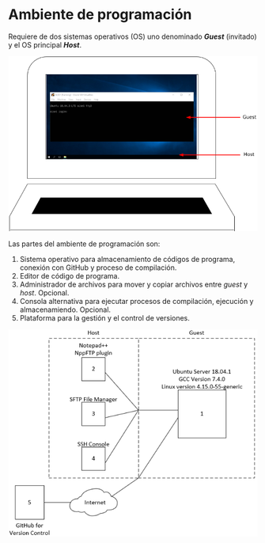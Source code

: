 # Ambiente de programación

Requiere de dos sistemas operativos (OS) uno denominado **_Guest_** (invitado) y el OS principal **_Host_**.

<p align="center">
  <img width="560" src="images/host-guest.png">
</p>

Las partes del ambiente de programación son:
1.	Sistema operativo para almacenamiento de códigos de programa, conexión con GitHub y proceso de compilación.
2.	Editor de código de programa.
3.	Administrador de archivos para mover y copiar archivos entre _guest_ y _host_. Opcional.
4.	Consola alternativa para ejecutar procesos de compilación, ejecución y almacenamiendo. Opcional.
5.	Plataforma para la gestión y el control de versiones.


<p align="center">
  <img width="560" src="images/ambiente-prog-partes.png">
</p>

